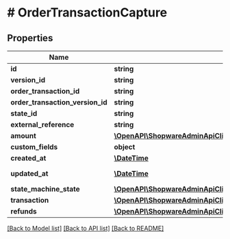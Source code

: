 # # OrderTransactionCapture

## Properties

Name | Type | Description | Notes
------------ | ------------- | ------------- | -------------
**id** | **string** |  | [optional]
**version_id** | **string** |  | [optional]
**order_transaction_id** | **string** |  |
**order_transaction_version_id** | **string** |  | [optional]
**state_id** | **string** |  |
**external_reference** | **string** |  | [optional]
**amount** | [**\OpenAPI\ShopwareAdminApiClient\Model\OrderJsonApiAllOfShippingCosts**](OrderJsonApiAllOfShippingCosts.md) |  |
**custom_fields** | **object** |  | [optional]
**created_at** | [**\DateTime**](\DateTime.md) |  | [readonly]
**updated_at** | [**\DateTime**](\DateTime.md) |  | [optional] [readonly]
**state_machine_state** | [**\OpenAPI\ShopwareAdminApiClient\Model\StateMachineState**](StateMachineState.md) |  | [optional]
**transaction** | [**\OpenAPI\ShopwareAdminApiClient\Model\OrderTransaction**](OrderTransaction.md) |  | [optional]
**refunds** | [**\OpenAPI\ShopwareAdminApiClient\Model\OrderTransactionCaptureRefund[]**](OrderTransactionCaptureRefund.md) |  | [optional]

[[Back to Model list]](../../README.md#models) [[Back to API list]](../../README.md#endpoints) [[Back to README]](../../README.md)
